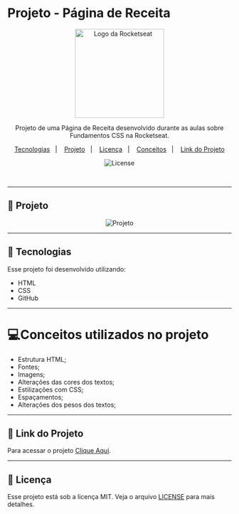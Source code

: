 # Projeto - Página de Receita

<p align="center">
  <img alt="Logo da Rocketseat" src="https://github.com/user-attachments/assets/39908634-2aee-4435-8513-fb952559fe3c" width="200px" />
</p>

<p align="center">
  Projeto de uma Página de Receita desenvolvido durante as aulas sobre Fundamentos CSS na Rocketseat.
</p>

<p align="center">
  <a href="#-tecnologias">Tecnologias</a>&nbsp;&nbsp;&nbsp;|&nbsp;&nbsp;&nbsp;
  <a href="#-projeto">Projeto</a>&nbsp;&nbsp;&nbsp;|&nbsp;&nbsp;&nbsp;
  <a href="#-licença">Licença</a>&nbsp;&nbsp;&nbsp;|&nbsp;&nbsp;&nbsp;
  <a href="#-conceitos-utilizados-no-projeto">Conceitos</a>&nbsp;&nbsp;&nbsp;|&nbsp;&nbsp;&nbsp;
  <a href="#-link-do-projeto">Link do Projeto</a>
</p>

<p align="center">
  <img alt="License" src="https://img.shields.io/static/v1?label=license&message=MIT&color=0F172A&labelColor=1D4ED8">
</p>

<br>

---

##  📂 Projeto

<p align="center">
  <img alt="Projeto" src="https://github.com/user-attachments/assets/99a3f4b9-c59d-4ebe-ab7c-f381f9dcef2d">
</p>

---

## 🚀 Tecnologias

Esse projeto foi desenvolvido utilizando:

- HTML
- CSS
- GitHub

---

# 💻Conceitos utilizados no projeto 
- Estrutura HTML;
- Fontes;
- Imagens;
- Alterações das cores dos textos;
- Estilizações com CSS;
- Espaçamentos;
- Alterações dos pesos dos textos;

---

## 🔗 Link do Projeto

Para acessar o projeto <a href="https://projeto-pagina-de-receita-nine.vercel.app/" target="_blank">Clique Aqui</a>.

---

## 📝 Licença

Esse projeto está sob a licença MIT. Veja o arquivo [LICENSE](./LICENSE) para mais detalhes.
